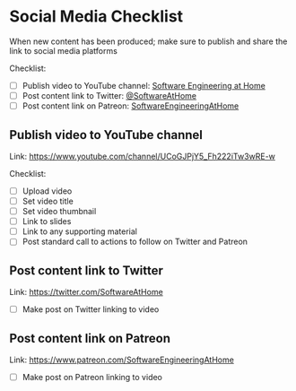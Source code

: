 # Social Media Checklist

When new content has been produced; make sure to publish and share the link to social media platforms

Checklist:
- [ ] Publish video to YouTube channel: [Software Engineering at Home](https://www.youtube.com/channel/UCoGJPjY5_Fh222iTw3wRE-w)
- [ ] Post content link to Twitter: [@SoftwareAtHome](https://twitter.com/SoftwareAtHome)
- [ ] Post content link on Patreon: [SoftwareEngineeringAtHome](https://www.patreon.com/SoftwareEngineeringAtHome)

## Publish video to YouTube channel

Link: https://www.youtube.com/channel/UCoGJPjY5_Fh222iTw3wRE-w

Checklist:
- [ ] Upload video
- [ ] Set video title
- [ ] Set video thumbnail
- [ ] Link to slides 
- [ ] Link to any supporting material
- [ ] Post standard call to actions to follow on Twitter and Patreon

## Post content link to Twitter

Link: https://twitter.com/SoftwareAtHome

- [ ] Make post on Twitter linking to video

## Post content link on Patreon

Link: https://www.patreon.com/SoftwareEngineeringAtHome

- [ ] Make post on Patreon linking to video
